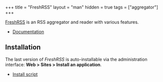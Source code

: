 +++
title = "FreshRSS"
layout = "man"
hidden = true
tags = ["aggregator"]
+++

[FreshRSS](https://www.freshrss.org/) is an RSS aggregator and reader with various features. 

- [Documentation](https://freshrss.github.io/FreshRSS/en/)

## Installation

The last version of *FreshRSS* is auto-installable via the administration interface: **Web > Sites > Install an application**.

- [Install script](https://admin.alwaysdata.com/site/application/script/128/detail/)
